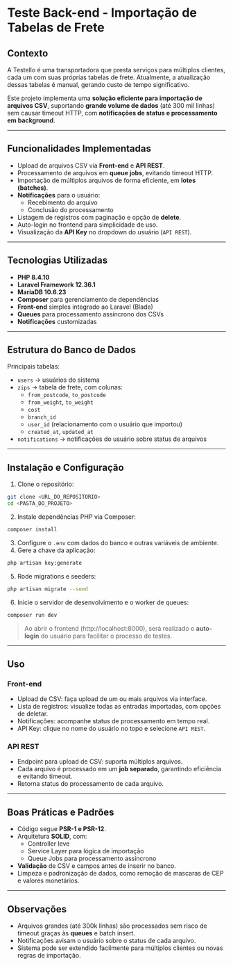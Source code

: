 # Teste Back-end - Importação de Tabelas de Frete

## Contexto
A Testello é uma transportadora que presta serviços para múltiplos clientes, cada um com suas próprias tabelas de frete. Atualmente, a atualização dessas tabelas é manual, gerando custo de tempo significativo.

Este projeto implementa uma **solução eficiente para importação de arquivos CSV**, suportando **grande volume de dados** (até 300 mil linhas) sem causar timeout HTTP, com **notificações de status e processamento em background**.

---

## Funcionalidades Implementadas

- Upload de arquivos CSV via **Front-end** e **API REST**.
- Processamento de arquivos em **queue jobs**, evitando timeout HTTP.
- Importação de múltiplos arquivos de forma eficiente, em **lotes (batches)**.
- **Notificações** para o usuário:
  - Recebimento do arquivo
  - Conclusão do processamento
- Listagem de registros com paginação e opção de **delete**.
- Auto-login no frontend para simplicidade de uso.
- Visualização da **API Key** no dropdown do usuário (`API REST`).

---

## Tecnologias Utilizadas

- **PHP 8.4.10**
- **Laravel Framework 12.36.1**
- **MariaDB 10.6.23**
- **Composer** para gerenciamento de dependências
- **Front-end** simples integrado ao Laravel (Blade)
- **Queues** para processamento assíncrono dos CSVs
- **Notificações** customizadas

---

## Estrutura do Banco de Dados

Principais tabelas:

- `users` → usuários do sistema
- `zips` → tabela de frete, com colunas:
  - `from_postcode`, `to_postcode`
  - `from_weight`, `to_weight`
  - `cost`
  - `branch_id`
  - `user_id` (relacionamento com o usuário que importou)
  - `created_at`, `updated_at`
- `notifications` → notificações do usuário sobre status de arquivos

---

## Instalação e Configuração

1. Clone o repositório:

```bash
git clone <URL_DO_REPOSITORIO>
cd <PASTA_DO_PROJETO>
```

2. Instale dependências PHP via Composer:

```bash
composer install
```

3. Configure o `.env` com dados do banco e outras variáveis de ambiente.
4. Gere a chave da aplicação:

```bash
php artisan key:generate
```

5. Rode migrations e seeders:

```bash
php artisan migrate --seed
```

6. Inicie o servidor de desenvolvimento e o worker de queues:

```bash
composer run dev
```

> Ao abrir o frontend (http://localhost:8000), será realizado o **auto-login** do usuário para facilitar o processo de testes.

---

## Uso

### Front-end

- Upload de CSV: faça upload de um ou mais arquivos via interface.
- Lista de registros: visualize todas as entradas importadas, com opções de deletar.
- Notificações: acompanhe status de processamento em tempo real.
- API Key: clique no nome do usuário no topo e selecione `API REST`.

### API REST

- Endpoint para upload de CSV: suporta múltiplos arquivos.
- Cada arquivo é processado em um **job separado**, garantindo eficiência e evitando timeout.
- Retorna status do processamento de cada arquivo.

---

## Boas Práticas e Padrões

- Código segue **PSR-1 e PSR-12**.
- Arquitetura **SOLID**, com:
  - Controller leve
  - Service Layer para lógica de importação
  - Queue Jobs para processamento assíncrono
- **Validação** de CSV e campos antes de inserir no banco.
- Limpeza e padronização de dados, como remoção de mascaras de CEP e valores monetários.

---

## Observações

- Arquivos grandes (até 300k linhas) são processados sem risco de timeout graças às **queues** e batch insert.
- Notificações avisam o usuário sobre o status de cada arquivo.
- Sistema pode ser extendido facilmente para múltiplos clientes ou novas regras de importação.

